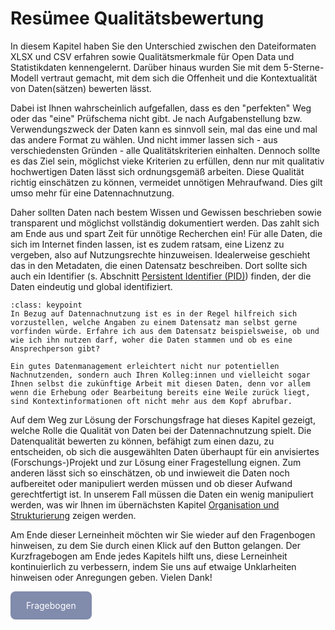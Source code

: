 # Resümee Qualitätsbewertung


In diesem Kapitel haben Sie den Unterschied zwischen den Dateiformaten XLSX und CSV erfahren sowie Qualitätsmerkmale für Open Data und Statistikdaten kennengelernt. Darüber hinaus wurden Sie mit dem 5-Sterne-Modell vertraut gemacht, mit dem sich die Offenheit und die Kontextualität von Daten(sätzen) bewerten lässt.

Dabei ist Ihnen wahrscheinlich aufgefallen, dass es den "perfekten" Weg oder das "eine" Prüfschema nicht gibt. Je nach Aufgabenstellung bzw. Verwendungszweck der Daten kann es sinnvoll sein, mal das eine und mal das andere Format zu wählen. Und nicht immer lassen sich - aus verschiedensten Gründen - alle Qualitätskriterien einhalten. Dennoch sollte es das Ziel sein, möglichst vieke Kriterien zu erfüllen, denn nur mit qualitativ hochwertigen Daten lässt sich ordnungsgemäß arbeiten. Diese Qualität richtig einschätzen zu können, vermeidet unnötigen Mehraufwand. Dies gilt umso mehr für eine Datennachnutzung.

Daher sollten Daten nach bestem Wissen und Gewissen beschrieben sowie transparent und möglichst vollständig dokumentiert werden. Das zahlt sich am Ende aus und spart Zeit für unnötige Recherchen ein! Für alle Daten, die sich im Internet finden lassen, ist es zudem ratsam, eine Lizenz zu vergeben, also auf Nutzungsrechte hinzuweisen. Idealerweise geschieht das in den Metadaten, die einen Datensatz beschreiben. Dort sollte sich auch ein Identifier (s. Abschnitt [Persistent Identifier (PID)](PID)) finden, der die Daten eindeutig und global identifiziert.


`````{admonition} Tipp
:class: keypoint
In Bezug auf Datennachnutzung ist es in der Regel hilfreich sich vorzustellen, welche Angaben zu einem Datensatz man selbst gerne vorfinden würde. Erfahre ich aus dem Datensatz beispielsweise, ob und wie ich ihn nutzen darf, woher die Daten stammen und ob es eine Ansprechperson gibt?

Ein gutes Datenmanagement erleichtert nicht nur potentiellen Nachnutzenden, sondern auch Ihren Kolleg:innen und vielleicht sogar Ihnen selbst die zukünftige Arbeit mit diesen Daten, denn vor allem wenn die Erhebung oder Bearbeitung bereits eine Weile zurück liegt, sind Kontextinformationen oft nicht mehr aus dem Kopf abrufbar. 
`````

Auf dem Weg zur Lösung der Forschungsfrage hat dieses Kapitel gezeigt, welche Rolle die Qualität von Daten bei der Datennachnutzung spielt. 
Die Datenqualität bewerten zu können, befähigt zum einen dazu, zu entscheiden, ob sich die ausgewählten Daten überhaupt für ein anvisiertes (Forschungs-)Projekt und zur Lösung einer Fragestellung eignen. Zum anderen lässt sich so einschätzen, ob und inwieweit die Daten noch aufbereitet oder manipuliert werden müssen und ob dieser Aufwand gerechtfertigt ist. In unserem Fall müssen die Daten ein wenig manipuliert werden, was wir Ihnen im übernächsten Kapitel [Organisation und Strukturierung](Datenmanipulation) zeigen werden.  

Am Ende dieser Lerneinheit möchten wir Sie wieder auf den Fragenbogen hinweisen, zu dem Sie durch einen Klick auf den Button gelangen.
Der Kurzfragebogen am Ende jedes Kapitels hilft uns, diese Lerneinheit kontinuierlich zu verbessern, indem Sie uns auf etwaige Unklarheiten hinweisen oder Anregungen geben. Vielen Dank!  

<a href="https://gesellschaftfuerinformatik.limesurvey.net/745598?newtest=Y&lang=de&Git=0002" target="_blank"
   style="display: inline-block;
          background-color: #818bac;
          padding: 14px 25px;
          text-align: center;
          color: white;
          border-radius: 8px;
          text-decoration: none;">
  Fragebogen
</a>
